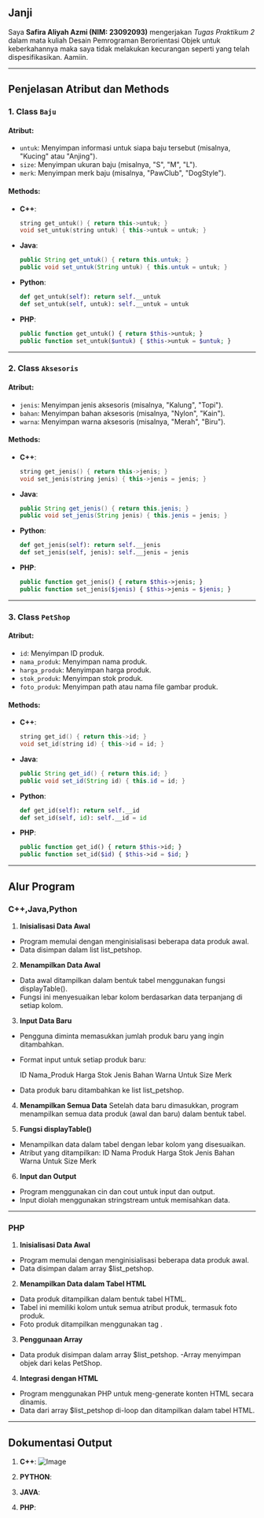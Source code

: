 
## Janji
Saya **Safira Aliyah Azmi (NIM: 23092093)** mengerjakan *Tugas Praktikum 2* dalam mata kuliah Desain Pemrograman Berorientasi Objek untuk keberkahannya maka saya tidak melakukan kecurangan seperti yang telah dispesifikasikan. Aamiin.

---

## Penjelasan Atribut dan Methods

### 1. Class `Baju`
#### Atribut:
- `untuk`: Menyimpan informasi untuk siapa baju tersebut (misalnya, "Kucing" atau "Anjing").
- `size`: Menyimpan ukuran baju (misalnya, "S", "M", "L").
- `merk`: Menyimpan merk baju (misalnya, "PawClub", "DogStyle").

#### Methods:
- **C++**:
  ```cpp
  string get_untuk() { return this->untuk; }
  void set_untuk(string untuk) { this->untuk = untuk; }
  ```
- **Java**:
  ```java
  public String get_untuk() { return this.untuk; }
  public void set_untuk(String untuk) { this.untuk = untuk; }
  ```
- **Python**:
  ```python
  def get_untuk(self): return self.__untuk
  def set_untuk(self, untuk): self.__untuk = untuk
  ```
- **PHP**:
  ```php
  public function get_untuk() { return $this->untuk; }
  public function set_untuk($untuk) { $this->untuk = $untuk; }
  ```

---

### 2. Class `Aksesoris`
#### Atribut:
- `jenis`: Menyimpan jenis aksesoris (misalnya, "Kalung", "Topi").
- `bahan`: Menyimpan bahan aksesoris (misalnya, "Nylon", "Kain").
- `warna`: Menyimpan warna aksesoris (misalnya, "Merah", "Biru").

#### Methods:
- **C++**:
  ```cpp
  string get_jenis() { return this->jenis; }
  void set_jenis(string jenis) { this->jenis = jenis; }
  ```
- **Java**:
  ```java
  public String get_jenis() { return this.jenis; }
  public void set_jenis(String jenis) { this.jenis = jenis; }
  ```
- **Python**:
  ```python
  def get_jenis(self): return self.__jenis
  def set_jenis(self, jenis): self.__jenis = jenis
  ```
- **PHP**:
  ```php
  public function get_jenis() { return $this->jenis; }
  public function set_jenis($jenis) { $this->jenis = $jenis; }
  ```

---

### 3. Class `PetShop` 
#### Atribut:
- `id`: Menyimpan ID produk.
- `nama_produk`: Menyimpan nama produk.
- `harga_produk`: Menyimpan harga produk.
- `stok_produk`: Menyimpan stok produk.
- `foto_produk`: Menyimpan path atau nama file gambar produk.

#### Methods:
- **C++**:
  ```cpp
  string get_id() { return this->id; }
  void set_id(string id) { this->id = id; }
  ```
- **Java**:
  ```java
  public String get_id() { return this.id; }
  public void set_id(String id) { this.id = id; }
  ```
- **Python**:
  ```python
  def get_id(self): return self.__id
  def set_id(self, id): self.__id = id
  ```
- **PHP**:
  ```php
  public function get_id() { return $this->id; }
  public function set_id($id) { $this->id = $id; }
  ```

---

## Alur Program

### C++,Java,Python
1. **Inisialisasi Data Awal**
- Program memulai dengan menginisialisasi beberapa data produk awal.
- Data disimpan dalam list list_petshop.
  
2. **Menampilkan Data Awal**
- Data awal ditampilkan dalam bentuk tabel menggunakan fungsi displayTable().
- Fungsi ini menyesuaikan lebar kolom berdasarkan data terpanjang di setiap kolom.

3. **Input Data Baru**
- Pengguna diminta memasukkan jumlah produk baru yang ingin ditambahkan.
- Format input untuk setiap produk baru:

   ID Nama_Produk Harga Stok Jenis Bahan Warna Untuk Size Merk

- Data produk baru ditambahkan ke list list_petshop.

4. **Menampilkan Semua Data**
Setelah data baru dimasukkan, program menampilkan semua data produk (awal dan baru) dalam bentuk tabel.

5. **Fungsi displayTable()**
- Menampilkan data dalam tabel dengan lebar kolom yang disesuaikan.
- Atribut yang ditampilkan:
   ID
   Nama Produk
   Harga
   Stok
   Jenis
   Bahan
   Warna
   Untuk
   Size
   Merk

6. **Input dan Output**
- Program menggunakan cin dan cout untuk input dan output.
- Input diolah menggunakan stringstream untuk memisahkan data.

---

### PHP
1. **Inisialisasi Data Awal**
- Program memulai dengan menginisialisasi beberapa data produk awal.
- Data disimpan dalam array $list_petshop.

2. **Menampilkan Data dalam Tabel HTML**
- Data produk ditampilkan dalam bentuk tabel HTML.
- Tabel ini memiliki kolom untuk semua atribut produk, termasuk foto produk.
- Foto produk ditampilkan menggunakan tag <img>.

3. **Penggunaan Array**
- Data produk disimpan dalam array $list_petshop.
-Array menyimpan objek dari kelas PetShop.

4. **Integrasi dengan HTML**
- Program menggunakan PHP untuk meng-generate konten HTML secara dinamis.
- Data dari array $list_petshop di-loop dan ditampilkan dalam tabel HTML.
---


## Dokumentasi Output

1. **C++**:
   ![Image](https://github.com/user-attachments/assets/3ed528cb-b03e-4d75-9426-749333dd2b18)

2. **PYTHON**:
   
3. **JAVA**:
   
4. **PHP**:
